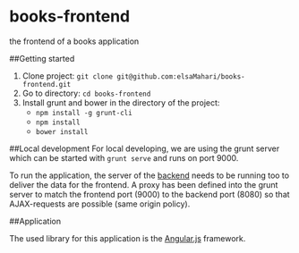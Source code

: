 books-frontend
==============

the frontend of a books application

##Getting started

1. Clone project: `git clone git@github.com:elsaMahari/books-frontend.git`
2. Go to directory: `cd books-frontend`
3. Install grunt and bower in the directory of the project: 
    - `npm install -g grunt-cli` 
    - `npm install` 
    - `bower install`

##Local development
For local developing, we are using the grunt server which can be started with `grunt serve` and runs on port 9000.

To run the application, the server of the [backend](https://github.com/elsaMahari/books-backend) needs to be running too to deliver the data for the frontend. 
A proxy has been defined into the grunt server to match the frontend port (9000) to the backend port (8080) so that AJAX-requests are possible (same origin policy).


##Application

The used library for this application is the [Angular.js](http://angularjs.org/) framework.

